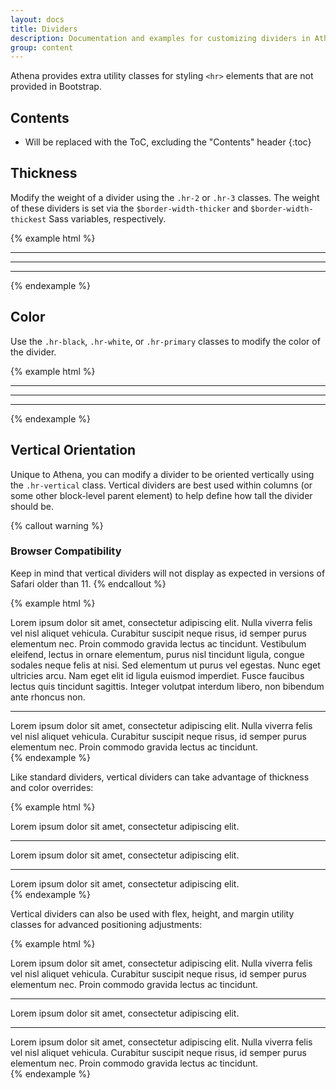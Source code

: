 ```yaml
---
layout: docs
title: Dividers
description: Documentation and examples for customizing dividers in Athena.
group: content
---
```


Athena provides extra utility classes for styling `<hr>` elements that are not provided in Bootstrap.

## Contents

* Will be replaced with the ToC, excluding the "Contents" header
{:toc}

## Thickness

Modify the weight of a divider using the `.hr-2` or `.hr-3` classes. The weight of these dividers is set via the `$border-width-thicker` and `$border-width-thickest` Sass variables, respectively.

{% example html %}
<hr>
<hr class="hr-2">
<hr class="hr-3">
{% endexample %}

## Color

Use the `.hr-black`, `.hr-white`, or `.hr-primary` classes to modify the color of the divider.

{% example html %}
<hr class="hr-black">
<hr class="hr-white">
<hr class="hr-primary">
{% endexample %}

## Vertical Orientation

Unique to Athena, you can modify a divider to be oriented vertically using the `.hr-vertical` class. Vertical dividers are best used within columns (or some other block-level parent element) to help define how tall the divider should be.

{% callout warning %}
<h3 class="h5">Browser Compatibility</h3>
Keep in mind that vertical dividers will not display as expected in versions of Safari older than 11.
{% endcallout %}

{% example html %}
<div class="row">
  <div class="col">
    Lorem ipsum dolor sit amet, consectetur adipiscing elit. Nulla viverra felis vel nisl aliquet vehicula. Curabitur suscipit neque risus, id semper purus elementum nec. Proin commodo gravida lectus ac tincidunt. Vestibulum eleifend, lectus in ornare elementum, purus nisl tincidunt ligula, congue sodales neque felis at nisi. Sed elementum ut purus vel egestas. Nunc eget ultricies arcu. Nam eget elit id ligula euismod imperdiet. Fusce faucibus lectus quis tincidunt sagittis. Integer volutpat interdum libero, non bibendum ante rhoncus non.
  </div>
  <div class="col-auto">
    <hr class="hr-vertical">
  </div>
  <div class="col">
    Lorem ipsum dolor sit amet, consectetur adipiscing elit. Nulla viverra felis vel nisl aliquet vehicula. Curabitur suscipit neque risus, id semper purus elementum nec. Proin commodo gravida lectus ac tincidunt.
  </div>
</div>
{% endexample %}

Like standard dividers, vertical dividers can take advantage of thickness and color overrides:

{% example html %}
<div class="row">
  <div class="col">
    Lorem ipsum dolor sit amet, consectetur adipiscing elit.
  </div>
  <div class="col-auto">
    <hr class="hr-vertical hr-2">
  </div>
  <div class="col">
    Lorem ipsum dolor sit amet, consectetur adipiscing elit.
  </div>
  <div class="col-auto">
    <hr class="hr-vertical hr-primary hr-3">
  </div>
  <div class="col">
    Lorem ipsum dolor sit amet, consectetur adipiscing elit.
  </div>
</div>
{% endexample %}

Vertical dividers can also be used with flex, height, and margin utility classes for advanced positioning adjustments:

{% example html %}
<div class="row">
  <div class="col-3">
    Lorem ipsum dolor sit amet, consectetur adipiscing elit. Nulla viverra felis vel nisl aliquet vehicula. Curabitur suscipit neque risus, id semper purus elementum nec. Proin commodo gravida lectus ac tincidunt.
  </div>
  <div class="col-auto d-flex align-items-center">
    <hr class="hr-vertical h-75">
  </div>
  <div class="col-2">
    Lorem ipsum dolor sit amet, consectetur adipiscing elit.
  </div>
  <div class="col-2">
    <hr class="hr-vertical mx-auto">
  </div>
  <div class="col-3">
   Lorem ipsum dolor sit amet, consectetur adipiscing elit. Nulla viverra felis vel nisl aliquet vehicula. Curabitur suscipit neque risus, id semper purus elementum nec. Proin commodo gravida lectus ac tincidunt.
  </div>
</div>
{% endexample %}
